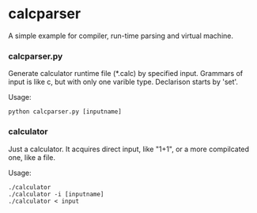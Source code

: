 # calcparser

A simple example for compiler, run-time parsing and virtual machine.

### calcparser.py
Generate calculator runtime file (\*.calc) by specified input. Grammars of input is like c,
but with only one varible type. Declarison starts by 'set'.

Usage:

    python calcparser.py [inputname]

### calculator
Just a calculator. It acquires direct input, like "1+1", or a more compilcated one, like a file.

Usage:

    ./calculator
    ./calculator -i [inputname]
    ./calculator < input

